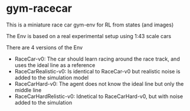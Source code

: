 # gym-racecar
This is a miniature race car gym-env for RL from states (and images)

The Env is based on a real experimental setup using 1:43 scale cars

There are 4 versions of the Env
- RaceCar-v0: The car should learn racing around the race track, and uses the ideal line as a reference
- RaceCarRealistic-v0: Is identical to RaceCar-v0 but realistic noise is added to the simulation model
- RaceCarHard-v0: The agent does not know the ideal line but only the middle line
- RaceCarHardRelistic-v0: Idnetical to RaceCarHard-v0, but with noise added to the simulation



